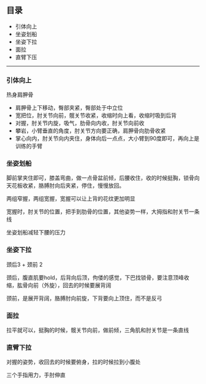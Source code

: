 ## 目录

- 引体向上
- 坐姿划船
- 坐姿下拉
- 面拉
- 直臂下压

---

### 引体向上

热身肩胛骨

- 肩胛骨上下移动，臀部夹紧，臀部处于中立位
- 宽把位，肘关节向前，髋关节收紧，收缩时向上看，收缩时吸到后背
- 对握，肘关节内旋，吸气，肋骨向内收，肘关节向前收
- 攀岩，小臂垂直的角度，肘关节方向要正确，肩胛骨向肋骨收紧
- 掌心向内，肘关节向内夹住，身体向后一点点，大小臂到90度即可，再向上是训练的手臂

### 坐姿划船

脚前掌夹住即可，膝盖弯曲，做一点骨盆前倾，后腰收住，收的时候挺胸，锁骨向天花板收紧，胳膊肘向后夹紧，停住，慢慢放回。

两组窄握，两组宽握，宽握可以让上背的花纹更加明显

宽握时，肘关节的位置，把手到肋骨的位置，其他姿势一样，大拇指和肘关节一条线

坐姿划船减轻下腰的压力

### 坐姿下拉

颈后3 + 颈前 2

颈后，腹直肌要hold，后背向后顶，佝偻的感觉，下巴找锁骨，要注意顶峰收缩，肱骨向前（外旋），回去的时候要展背阔

颈前，是展开背阔，胳膊肘向前旋，下背要向上顶住，而不是反弓

### 面拉

拉平就可以，挺胸的时候，髋关节向前，做前倾，三角肌和肘关节是一条直线

### 直臂下拉

对握的姿势，收回去的时候要俯身，拉的时候拉到小腹处

三个手指用力，手肘伸直